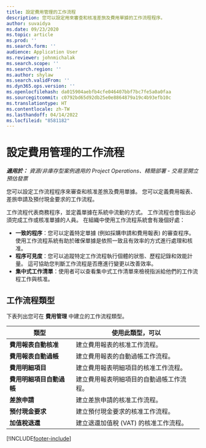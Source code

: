 ```yaml
---
title: 設定費用管理的工作流程
description: 您可以設定用來審查和核准差旅及費用單據的工作流程程序。
author: suvaidya
ms.date: 09/23/2020
ms.topic: article
ms.prod: ''
ms.search.form: ''
audience: Application User
ms.reviewer: johnmichalak
ms.search.scope: ''
ms.search.region: ''
ms.author: shylaw
ms.search.validFrom: ''
ms.dyn365.ops.version: ''
ms.openlocfilehash: da015904aebfb4cfe046407bbf7bc7fe5a0a0faa
ms.sourcegitcommit: c0792bd65d92db25e0e8864879a19c4b93efb10c
ms.translationtype: HT
ms.contentlocale: zh-TW
ms.lasthandoff: 04/14/2022
ms.locfileid: "8581182"
---
```

# <a name="set-up-workflows-for-expense-management"></a>設定費用管理的工作流程

_**適用於：** 資源/非庫存型案例適用的 Project Operations、精簡部署 - 交易至開立預估發票_

您可以設定工作流程程序來審查和核准差旅及費用單據。 您可以定義費用報表、差旅申請及預付現金要求的工作流程。

工作流程代表商務程序，並定義單據在系統中流動的方式。 工作流程也會指出必須完成工作或核准單據的人員。 在組織中使用工作流程系統會有幾個好處：

- **一致的程序**：您可以定義特定單據 (例如採購申請和費用報表) 的審查程序。 使用工作流程系統有助於確保單據是依照一致且有效率的方式進行處理和核准。
- **程序可見度**：您可以追蹤特定工作流程執行個體的狀態、歷程記錄和效能計量。 這可協助您判斷工作流程是否應進行變更以改善效率。
- **集中式工作清單**：使用者可以查看集中式工作清單來檢視指派給他們的工作流程工作與核准。 

## <a name="workflow-types"></a>工作流程類型

下表列出您可在 **費用管理** 中建立的工作流程類型。


|              <strong>類型</strong>              |                   <strong>使用此類型，可以</strong>                   |
|-------------------------------------------------|-----------------------------------------------------------------------|
|   <strong>費用報表自動核准</strong> |            建立費用報表的核准工作流程。             |
|  <strong>費用報表自動過帳</strong>   |        建立費用報表的自動過帳工作流程。        |
|       <strong>費用明細項目</strong>        |     建立費用報表明細項目的核准工作流程。      |
| <strong>費用明細項目自動過帳</strong> | 建立費用報表明細項目的自動過帳工作流程。 |
|       <strong>差旅申請</strong>       |          建立差旅申請的核准工作流程。           |
|      <strong>預付現金要求</strong>      |         建立預付現金要求的核准工作流程。          |
|        <strong>加值稅退還</strong>        | 建立退還加值稅 (VAT) 的核准工作流程。  |


[!INCLUDE[footer-include](../includes/footer-banner.md)]